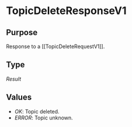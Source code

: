 # TopicDeleteResponseV1

## Purpose

<!-- --8<-- [start:purpose] -->
Response to a [[TopicDeleteRequestV1]].
<!-- --8<-- [end:purpose] -->

## Type

<!-- --8<-- [start:type] -->
<div class="type">

*Result*

</div>
<!-- --8<-- [end:type] -->

## Values

- *OK*: Topic deleted.
- *ERROR*: Topic unknown.
